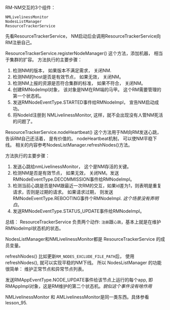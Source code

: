 RM-NM交互的3个组件： 
```
NMLivelinessMonitor
NodesListManager
ResourceTrackerService
```

先看ResourceTrackerService， NM启动后会调用ResourceTrackerService向RM注册自己。

ResourceTrackerService.registerNodeManager() 这个方法，添加机器， 相当于集群的扩容。
方法执行的主要步骤：

1. 检测NM的版本， 如果版本不满足需求， 关闭NM.
2. 检测NM的host是否是有效节点， 如果无效， 关闭NM。
3. 检测NM上报的资源是否符合集群的标准， 如果不符合， 关闭NM。
4. 创建RMNodeImpl对象， 该对象是NM在RM端的马甲。 这个RM需要管理的第一个状态机。
5. 发送RMNodeEventType.STARTED事件给RMNodeImpl， 宣告NM启动成功。
6. 将NodeId注册到 NMLivelinessMonitor, 这样，就不会出现没有人管NM死活的问题了。


ResourceTrackerService.nodeHeartbeat() 这个方法用于NM向RM发送心跳， 告诉RM自己还活着， 是有价值的。
nodeHeartbeat机制， 可以使NM平稳下线。 相关的内容参考NodesListManager.refreshNodes()方法。

方法执行的主要步骤：
1. 发送心跳给nmLivelinessMonitor， 这个是NM存活的关键。
2. 检测NM是否是有效节点， 如果无效， 关闭NM。发送RMNodeEventType.DECOMMISSION事件给RMNodeImpl。
3. 检测当前心跳是否是NM跟最近一次RM的交互，如果id差为1，则表明是重复请求，否则是过期的请求。
   如果请求过期， 则发送RMNodeEventType.REBOOTING事件个RMNodeImpl. *这个场景没有弄明白*。
4. 发送RMNodeEventType.STATUS_UPDATE事件给RMNodeImpl。

总结： 
 ResourceTrackerService 负责两个动作: `注册`跟`心跳`，基本上就是在维护RMNodeImpl状态机的状态。


NodesListManager和NMLivelinessMonitor都是 ResourceTrackerService 的成员变量。

refreshNodes() 比如更新`RM_NODES_EXCLUDE_FILE_PATH`后， 使用refreshNodes(), 就可以实现平稳的NM下线。
所以 NodesListManager 的功能很简单： 维护正常节点和异常节点列表。

发送RMAppEventType.NODE_UPDATE事件给该节点上运行的每个app, 即RMAppImpl对象，这是RM维护的第二个状态机。*貌似这个事件没有啥作用*

NMLivelinessMonitor 和 AMLivelinessMonitor是同一类东西。具体参看lesson_95.
